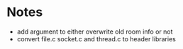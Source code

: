 # Notes
- add argument to either overwrite old room info or not
- convert file.c socket.c and thread.c to header libraries
